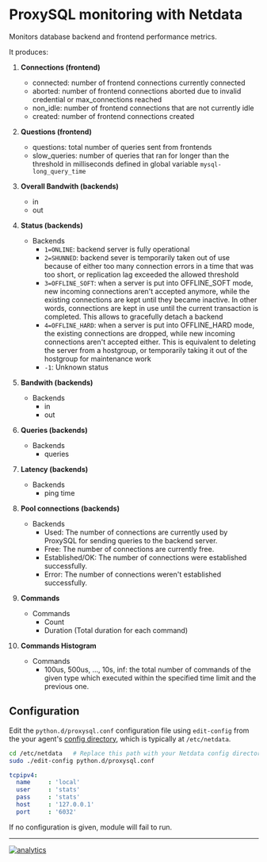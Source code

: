 <!--
---
title: "ProxySQL monitoring with Netdata"
custom_edit_url: https://github.com/netdata/netdata/edit/master/collectors/python.d.plugin/proxysql/README.md
sidebar_label: "ProxySQL"
---
-->

# ProxySQL monitoring with Netdata

Monitors database backend and frontend performance metrics.

It produces:

1.  **Connections (frontend)**

    -   connected: number of frontend connections currently connected
    -   aborted: number of frontend connections aborted due to invalid credential or max_connections reached
    -   non_idle: number of frontend connections that are not currently idle
    -   created: number of frontend connections created

2.  **Questions (frontend)**

    -   questions: total number of queries sent from frontends
    -   slow_queries: number of queries that ran for longer than the threshold in milliseconds defined in global variable `mysql-long_query_time`

3.  **Overall Bandwith (backends)**

    -   in
    -   out

4.  **Status (backends)**

    -   Backends
        -   `1=ONLINE`: backend server is fully operational
        -   `2=SHUNNED`: backend sever is temporarily taken out of use because of either too many connection errors in a time that was too short, or replication lag exceeded the allowed threshold
        -   `3=OFFLINE_SOFT`: when a server is put into OFFLINE_SOFT mode, new incoming connections aren't accepted anymore, while the existing connections are kept until they became inactive. In other words, connections are kept in use until the current transaction is completed. This allows to gracefully detach a backend
        -   `4=OFFLINE_HARD`: when a server is put into OFFLINE_HARD mode, the existing connections are dropped, while new incoming connections aren't accepted either. This is equivalent to deleting the server from a hostgroup, or temporarily taking it out of the hostgroup for maintenance work
        -   `-1`: Unknown status

5.  **Bandwith (backends)**

    -   Backends
        -   in
        -   out

6.  **Queries (backends)**

    -   Backends
        -   queries

7.  **Latency (backends)**

    -   Backends
        -   ping time

8.  **Pool connections (backends)**

    -   Backends
        -   Used: The number of connections are currently used by ProxySQL for sending queries to the backend server.
        -   Free: The number of connections are currently free.
        -   Established/OK: The number of connections were established successfully.
        -   Error: The number of connections weren't established successfully.

9.  **Commands**

    -   Commands
        -   Count
        -   Duration (Total duration for each command)

10. **Commands Histogram**

    -   Commands
        -   100us, 500us, ..., 10s, inf: the total number of commands of the given type which executed within the specified time limit and the previous one.

## Configuration

Edit the `python.d/proxysql.conf` configuration file using `edit-config` from the your agent's [config
directory](/docs/step-by-step/step-04.md#find-your-netdataconf-file), which is typically at `/etc/netdata`.

```bash
cd /etc/netdata   # Replace this path with your Netdata config directory, if different
sudo ./edit-config python.d/proxysql.conf
```

```yaml
tcpipv4:
  name     : 'local'
  user     : 'stats'
  pass     : 'stats'
  host     : '127.0.0.1'
  port     : '6032'
```

If no configuration is given, module will fail to run.

---

[![analytics](https://www.google-analytics.com/collect?v=1&aip=1&t=pageview&_s=1&ds=github&dr=https%3A%2F%2Fgithub.com%2Fnetdata%2Fnetdata&dl=https%3A%2F%2Fmy-netdata.io%2Fgithub%2Fcollectors%2Fpython.d.plugin%2Fproxysql%2FREADME&_u=MAC~&cid=5792dfd7-8dc4-476b-af31-da2fdb9f93d2&tid=UA-64295674-3)](<>)
